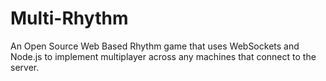 # Multi-Rhythm
An Open Source Web Based Rhythm game that uses WebSockets and Node.js to implement multiplayer across any machines that connect to the server.
